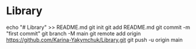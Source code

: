 # Library
echo "# Library" >> README.md
git init
git add README.md
git commit -m "first commit"
git branch -M main
git remote add origin https://github.com/Karina-Yakymchuk/Library.git
git push -u origin main
